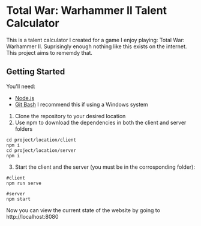 # Total War: Warhammer II Talent Calculator

This is a talent calculator I created for a game I enjoy playing: Total War: Warhammer II. Suprisingly enough nothing like this exists on the internet. This project aims to rememdy that.

## Getting Started

You'll need:
- [Node.js](https://nodejs.org/en/)
- [Git Bash](https://gitforwindows.org/) I recommend this if using a Windows system

1. Clone the repository to your desired location
2. Use npm to download the dependencies in both the client and server folders
```
cd project/location/client
npm i
cd project/location/server
npm i
```

3. Start the client and the server (you must be in the corrosponding folder):

```
#client
npm run serve

#server
npm start
```

Now you can view the current state of the website by going to http://localhost:8080
